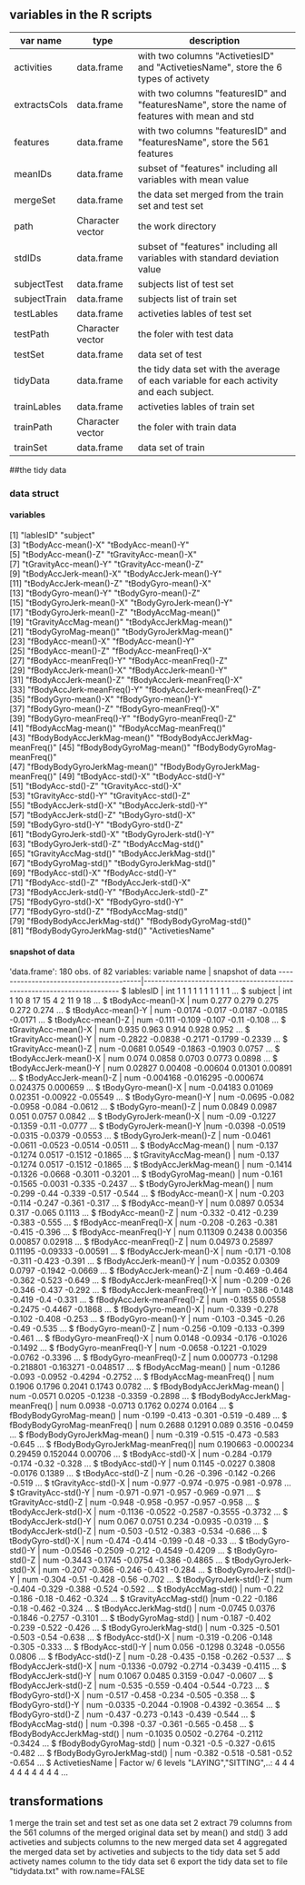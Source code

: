 ## variables in the R scripts
 var name    |  type      |  description
-------------|------------|------------------
activities   | data.frame |   with two columns "ActivetiesID" and "ActivetiesName", store the 6 types of activety
extractsCols | data.frame |   with two columns "featuresID" and "featuresName", store the name of  features with mean and std 
features |   data.frame  |  with two columns "featuresID" and "featuresName", store the 561 features
meanIDs  | data.frame  |  subset of "features" including all variables with mean value    
mergeSet  |  data.frame  |  the data set merged from the train set and test set
path  |  Character vector |   the work directory      
stdIDs |   data.frame  |  subset of "features" including all variables with standard deviation value           
subjectTest |  data.frame |   subjects list of test set             
subjectTrain |   data.frame |   subjects list of train set                              
testLables  |  data.frame  |  activeties lables of test set                                          
testPath  |  Character vector |   the foler with test data                                          
testSet |  data.frame  |  data set of test                         
tidyData |   data.frame |   the tidy data set with the average of each variable for each activity and each subject.
trainLables |   data.frame |   activeties lables of train set
trainPath  | Character vector |   the foler with train data
trainSet  | data.frame  |  data set of train

##the tidy data
### data struct
#### variables 
[1] "lablesID"                        "subject"                        
 [3] "tBodyAcc-mean()-X"               "tBodyAcc-mean()-Y"              
 [5] "tBodyAcc-mean()-Z"               "tGravityAcc-mean()-X"           
 [7] "tGravityAcc-mean()-Y"            "tGravityAcc-mean()-Z"           
 [9] "tBodyAccJerk-mean()-X"           "tBodyAccJerk-mean()-Y"          
[11] "tBodyAccJerk-mean()-Z"           "tBodyGyro-mean()-X"             
[13] "tBodyGyro-mean()-Y"              "tBodyGyro-mean()-Z"             
[15] "tBodyGyroJerk-mean()-X"          "tBodyGyroJerk-mean()-Y"         
[17] "tBodyGyroJerk-mean()-Z"          "tBodyAccMag-mean()"             
[19] "tGravityAccMag-mean()"           "tBodyAccJerkMag-mean()"         
[21] "tBodyGyroMag-mean()"             "tBodyGyroJerkMag-mean()"        
[23] "fBodyAcc-mean()-X"               "fBodyAcc-mean()-Y"              
[25] "fBodyAcc-mean()-Z"               "fBodyAcc-meanFreq()-X"          
[27] "fBodyAcc-meanFreq()-Y"           "fBodyAcc-meanFreq()-Z"          
[29] "fBodyAccJerk-mean()-X"           "fBodyAccJerk-mean()-Y"          
[31] "fBodyAccJerk-mean()-Z"           "fBodyAccJerk-meanFreq()-X"      
[33] "fBodyAccJerk-meanFreq()-Y"       "fBodyAccJerk-meanFreq()-Z"      
[35] "fBodyGyro-mean()-X"              "fBodyGyro-mean()-Y"             
[37] "fBodyGyro-mean()-Z"              "fBodyGyro-meanFreq()-X"         
[39] "fBodyGyro-meanFreq()-Y"          "fBodyGyro-meanFreq()-Z"         
[41] "fBodyAccMag-mean()"              "fBodyAccMag-meanFreq()"         
[43] "fBodyBodyAccJerkMag-mean()"      "fBodyBodyAccJerkMag-meanFreq()" 
[45] "fBodyBodyGyroMag-mean()"         "fBodyBodyGyroMag-meanFreq()"    
[47] "fBodyBodyGyroJerkMag-mean()"     "fBodyBodyGyroJerkMag-meanFreq()"
[49] "tBodyAcc-std()-X"                "tBodyAcc-std()-Y"               
[51] "tBodyAcc-std()-Z"                "tGravityAcc-std()-X"            
[53] "tGravityAcc-std()-Y"             "tGravityAcc-std()-Z"            
[55] "tBodyAccJerk-std()-X"            "tBodyAccJerk-std()-Y"           
[57] "tBodyAccJerk-std()-Z"            "tBodyGyro-std()-X"              
[59] "tBodyGyro-std()-Y"               "tBodyGyro-std()-Z"              
[61] "tBodyGyroJerk-std()-X"           "tBodyGyroJerk-std()-Y"          
[63] "tBodyGyroJerk-std()-Z"           "tBodyAccMag-std()"              
[65] "tGravityAccMag-std()"            "tBodyAccJerkMag-std()"          
[67] "tBodyGyroMag-std()"              "tBodyGyroJerkMag-std()"         
[69] "fBodyAcc-std()-X"                "fBodyAcc-std()-Y"               
[71] "fBodyAcc-std()-Z"                "fBodyAccJerk-std()-X"           
[73] "fBodyAccJerk-std()-Y"            "fBodyAccJerk-std()-Z"           
[75] "fBodyGyro-std()-X"               "fBodyGyro-std()-Y"              
[77] "fBodyGyro-std()-Z"               "fBodyAccMag-std()"              
[79] "fBodyBodyAccJerkMag-std()"       "fBodyBodyGyroMag-std()"         
[81] "fBodyBodyGyroJerkMag-std()"      "ActivetiesName"   

#### snapshot of data
'data.frame':	180 obs. of  82 variables:
variable name   |    snapshot of data
----------------------------------------|-----------------------------------------------------------------------
 $ lablesID                       | int  1 1 1 1 1 1 1 1 1 1 ...
 $ subject                        | int  1 10 8 17 15 4 2 11 9 18 ...
 $ tBodyAcc-mean()-X              | num  0.277 0.279 0.275 0.272 0.274 ...
 $ tBodyAcc-mean()-Y              | num  -0.0174 -0.017 -0.0187 -0.0185 -0.0171 ...
 $ tBodyAcc-mean()-Z              | num  -0.111 -0.109 -0.107 -0.11 -0.108 ...
 $ tGravityAcc-mean()-X           | num  0.935 0.963 0.914 0.928 0.952 ...
 $ tGravityAcc-mean()-Y           | num  -0.2822 -0.0838 -0.2171 -0.1799 -0.2339 ...
 $ tGravityAcc-mean()-Z           | num  -0.0681 0.0549 -0.1863 -0.1903 0.0757 ...
 $ tBodyAccJerk-mean()-X          | num  0.074 0.0858 0.0703 0.0773 0.0898 ...
 $ tBodyAccJerk-mean()-Y          | num  0.02827 0.00408 -0.00604 0.01301 0.00891 ...
 $ tBodyAccJerk-mean()-Z         | num  -0.004168 -0.016295 -0.000674 0.024375 0.000659 ...
 $ tBodyGyro-mean()-X             | num  -0.04183 0.01069 0.02351 -0.00922 -0.05549 ...
 $ tBodyGyro-mean()-Y             | num  -0.0695 -0.082 -0.0958 -0.084 -0.0612 ...
 $ tBodyGyro-mean()-Z             | num  0.0849 0.0987 0.051 0.0757 0.0842 ...
 $ tBodyGyroJerk-mean()-X         | num  -0.09 -0.1227 -0.1359 -0.11 -0.0777 ...
 $ tBodyGyroJerk-mean()-Y         |num  -0.0398 -0.0519 -0.0315 -0.0379 -0.0553 ...
 $ tBodyGyroJerk-mean()-Z         | num  -0.0461 -0.0611 -0.0523 -0.0514 -0.0511 ...
 $ tBodyAccMag-mean()             | num  -0.137 -0.1274 0.0517 -0.1512 -0.1865 ...
 $ tGravityAccMag-mean()          | num  -0.137 -0.1274 0.0517 -0.1512 -0.1865 ...
 $ tBodyAccJerkMag-mean()         | num  -0.1414 -0.1326 -0.0668 -0.3011 -0.3201 ...
 $ tBodyGyroMag-mean()            | num  -0.161 -0.1565 -0.0031 -0.335 -0.2437 ...
 $ tBodyGyroJerkMag-mean()        | num  -0.299 -0.44 -0.339 -0.517 -0.544 ...
 $ fBodyAcc-mean()-X              | num  -0.203 -0.114 -0.247 -0.361 -0.317 ...
 $ fBodyAcc-mean()-Y              | num  0.0897 0.0534 0.317 -0.065 0.1113 ...
 $ fBodyAcc-mean()-Z              | num  -0.332 -0.412 -0.239 -0.383 -0.555 ...
 $ fBodyAcc-meanFreq()-X          | num  -0.208 -0.263 -0.381 -0.415 -0.396 ...
 $ fBodyAcc-meanFreq()-Y          | num  0.11309 0.2438 0.00356 0.00857 0.02918 ...
 $ fBodyAcc-meanFreq()-Z          | num  0.04973 0.25897 0.11195 -0.09333 -0.00591 ...
 $ fBodyAccJerk-mean()-X          | num  -0.171 -0.108 -0.311 -0.423 -0.391 ...
 $ fBodyAccJerk-mean()-Y          | num  -0.0352 0.0309 0.0797 -0.1942 -0.0669 ...
 $ fBodyAccJerk-mean()-Z          | num  -0.469 -0.464 -0.362 -0.523 -0.649 ...
 $ fBodyAccJerk-meanFreq()-X      | num  -0.209 -0.26 -0.346 -0.437 -0.292 ...
 $ fBodyAccJerk-meanFreq()-Y      | num  -0.386 -0.148 -0.419 -0.4 -0.331 ...
 $ fBodyAccJerk-meanFreq()-Z      | num  -0.1855 0.0558 -0.2475 -0.4467 -0.1868 ...
 $ fBodyGyro-mean()-X             | num  -0.339 -0.278 -0.102 -0.408 -0.253 ...
 $ fBodyGyro-mean()-Y             | num  -0.103 -0.345 -0.26 -0.49 -0.535 ...
 $ fBodyGyro-mean()-Z            | num  -0.256 -0.109 -0.133 -0.399 -0.461 ...
 $ fBodyGyro-meanFreq()-X         | num  0.0148 -0.0934 -0.176 -0.1026 -0.1492 ...
 $ fBodyGyro-meanFreq()-Y         | num  -0.0658 -0.1221 -0.1029 -0.0762 -0.3396 ...
 $ fBodyGyro-meanFreq()-Z         | num  0.000773 -0.1298 -0.218801 -0.163271 -0.048517 ...
 $ fBodyAccMag-mean()             | num  -0.1286 -0.093 -0.0952 -0.4294 -0.2752 ...
 $ fBodyAccMag-meanFreq()         | num  0.1906 0.1796 0.2041 0.1743 0.0782 ...
 $ fBodyBodyAccJerkMag-mean()     | num  -0.0571 0.0205 -0.1238 -0.3359 -0.2898 ...
 $ fBodyBodyAccJerkMag-meanFreq() | num  0.0938 -0.0713 0.1762 0.0274 0.0164 ...
 $ fBodyBodyGyroMag-mean()        | num  -0.199 -0.413 -0.301 -0.519 -0.489 ...
 $ fBodyBodyGyroMag-meanFreq()    | num  0.2688 0.1291 0.089 0.3516 -0.0459 ...
 $ fBodyBodyGyroJerkMag-mean()    | num  -0.319 -0.515 -0.473 -0.583 -0.645 ...
 $ fBodyBodyGyroJerkMag-meanFreq()| num  0.190663 -0.000234 0.29459 0.152044 0.00706 ...
 $ tBodyAcc-std()-X               | num  -0.284 -0.179 -0.174 -0.32 -0.328 ...
 $ tBodyAcc-std()-Y               | num  0.1145 -0.0227 0.3808 -0.0176 0.1389 ...
 $ tBodyAcc-std()-Z               | num  -0.26 -0.396 -0.142 -0.266 -0.519 ...
 $ tGravityAcc-std()-X            | num  -0.977 -0.974 -0.975 -0.981 -0.978 ...
 $ tGravityAcc-std()-Y            | num  -0.971 -0.971 -0.957 -0.969 -0.971 ...
 $ tGravityAcc-std()-Z            | num  -0.948 -0.958 -0.957 -0.957 -0.958 ...
 $ tBodyAccJerk-std()-X          | num  -0.1136 -0.0522 -0.2587 -0.3555 -0.3732 ...
 $ tBodyAccJerk-std()-Y           | num  0.067 0.0751 0.234 -0.0935 -0.0319 ...
 $ tBodyAccJerk-std()-Z           | num  -0.503 -0.512 -0.383 -0.534 -0.686 ...
 $ tBodyGyro-std()-X              | num  -0.474 -0.414 -0.199 -0.48 -0.33 ...
 $ tBodyGyro-std()-Y              | num  -0.0546 -0.2509 -0.212 -0.4549 -0.4209 ...
 $ tBodyGyro-std()-Z              | num  -0.3443 -0.1745 -0.0754 -0.386 -0.4865 ...
 $ tBodyGyroJerk-std()-X          | num  -0.207 -0.366 -0.246 -0.431 -0.284 ...
 $ tBodyGyroJerk-std()-Y          | num  -0.304 -0.51 -0.428 -0.56 -0.702 ...
 $ tBodyGyroJerk-std()-Z          | num  -0.404 -0.329 -0.388 -0.524 -0.592 ...
 $ tBodyAccMag-std()              | num  -0.22 -0.186 -0.18 -0.462 -0.324 ...
 $ tGravityAccMag-std()           |num  -0.22 -0.186 -0.18 -0.462 -0.324 ...
 $ tBodyAccJerkMag-std()          | num  -0.0745 0.0376 -0.1846 -0.2757 -0.3101 ...
 $ tBodyGyroMag-std()             | num  -0.187 -0.402 -0.239 -0.522 -0.426 ...
 $ tBodyGyroJerkMag-std()         | num  -0.325 -0.501 -0.503 -0.54 -0.638 ...
 $ fBodyAcc-std()-X               | num  -0.319 -0.206 -0.148 -0.305 -0.333 ...
 $ fBodyAcc-std()-Y               | num  0.056 -0.1298 0.3248 -0.0556 0.0806 ...
 $ fBodyAcc-std()-Z               | num  -0.28 -0.435 -0.158 -0.262 -0.537 ...
 $ fBodyAccJerk-std()-X           | num  -0.1336 -0.0792 -0.2714 -0.3439 -0.4115 ...
 $ fBodyAccJerk-std()-Y           | num  0.1067 0.0485 0.3159 -0.047 -0.0607 ...
 $ fBodyAccJerk-std()-Z           | num  -0.535 -0.559 -0.404 -0.544 -0.723 ...
 $ fBodyGyro-std()-X              | num  -0.517 -0.458 -0.234 -0.505 -0.358 ...
 $ fBodyGyro-std()-Y              | num  -0.0335 -0.2044 -0.1908 -0.4392 -0.3654 ...
 $ fBodyGyro-std()-Z              | num  -0.437 -0.273 -0.143 -0.439 -0.544 ...
 $ fBodyAccMag-std()              | num  -0.398 -0.37 -0.361 -0.565 -0.458 ...
 $ fBodyBodyAccJerkMag-std()      | num  -0.1035 0.0502 -0.2764 -0.2112 -0.3424 ...
 $ fBodyBodyGyroMag-std()         | num  -0.321 -0.5 -0.327 -0.615 -0.482 ...
 $ fBodyBodyGyroJerkMag-std()     | num  -0.382 -0.518 -0.581 -0.52 -0.654 ...
 $ ActivetiesName                 | Factor w/ 6 levels "LAYING","SITTING",..: 4 4 4 4 4 4 4 4 4 4 ...

## transformations
1 merge the train set and test set as one data set
2 extract 79 columns from the 561 columns of the merged original data set by mean() and std()
3 add activeties and subjects columns to the new merged data set
4 aggregated the merged data set by activeties and subjects to the tidy data set
5 add activety names column to the tidy data set
6 export the tidy data set to file "tidydata.txt" with row.name=FALSE

